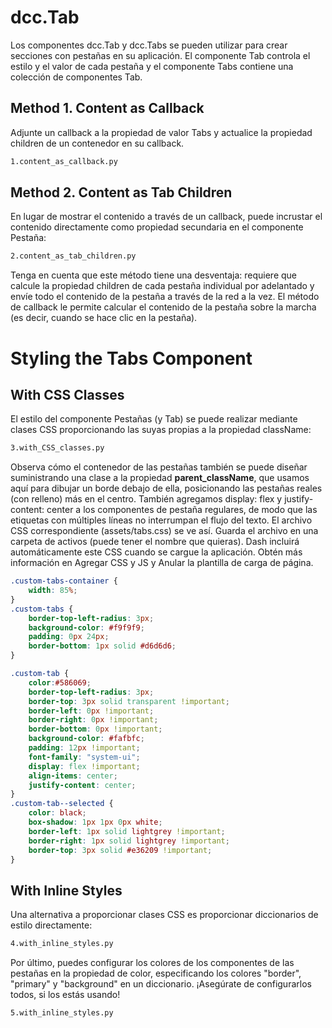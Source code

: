 # dcc.Tab

Los componentes dcc.Tab y dcc.Tabs se pueden utilizar para crear secciones con pestañas en su aplicación. El componente Tab controla el estilo y el valor de cada pestaña y el componente Tabs contiene una colección de componentes Tab.

## Method 1. Content as Callback

Adjunte un callback a la propiedad de valor Tabs y actualice la propiedad children de un contenedor en su callback.

```bash
1.content_as_callback.py
```

## Method 2. Content as Tab Children

En lugar de mostrar el contenido a través de un callback, puede incrustar el contenido directamente como propiedad secundaria en el componente Pestaña:

```bash
2.content_as_tab_children.py
```

Tenga en cuenta que este método tiene una desventaja: requiere que calcule la propiedad children de cada pestaña individual por adelantado y envíe todo el contenido de la pestaña a través de la red a la vez. El método de callback le permite calcular el contenido de la pestaña sobre la marcha (es decir, cuando se hace clic en la pestaña).

# Styling the Tabs Component

## With CSS Classes

El estilo del componente Pestañas (y Tab) se puede realizar mediante clases CSS proporcionando las suyas propias a la propiedad className:

```bash
3.with_CSS_classes.py
```

Observa cómo el contenedor de las pestañas también se puede diseñar suministrando una clase a la propiedad **parent_className**, que usamos aquí para dibujar un borde debajo de ella, posicionando las pestañas reales (con relleno) más en el centro. También agregamos display: flex y justify-content: center a los componentes de pestaña regulares, de modo que las etiquetas con múltiples líneas no interrumpan el flujo del texto. El archivo CSS correspondiente (assets/tabs.css) se ve así. Guarda el archivo en una carpeta de activos (puede tener el nombre que quieras). Dash incluirá automáticamente este CSS cuando se cargue la aplicación. Obtén más información en Agregar CSS y JS y Anular la plantilla de carga de página.

```css
.custom-tabs-container {
    width: 85%;
}
.custom-tabs {
    border-top-left-radius: 3px;
    background-color: #f9f9f9;
    padding: 0px 24px;
    border-bottom: 1px solid #d6d6d6;
}

.custom-tab {
    color:#586069;
    border-top-left-radius: 3px;
    border-top: 3px solid transparent !important;
    border-left: 0px !important;
    border-right: 0px !important;
    border-bottom: 0px !important;
    background-color: #fafbfc;
    padding: 12px !important;
    font-family: "system-ui";
    display: flex !important;
    align-items: center;
    justify-content: center;
}
.custom-tab--selected {
    color: black;
    box-shadow: 1px 1px 0px white;
    border-left: 1px solid lightgrey !important;
    border-right: 1px solid lightgrey !important;
    border-top: 3px solid #e36209 !important;
}
```

## With Inline Styles

Una alternativa a proporcionar clases CSS es proporcionar diccionarios de estilo directamente:

```bash
4.with_inline_styles.py
```

Por último, puedes configurar los colores de los componentes de las pestañas en la propiedad de color, especificando los colores "border", "primary" y "background" en un diccionario. ¡Asegúrate de configurarlos todos, si los estás usando!

```bash
5.with_inline_styles.py
```
